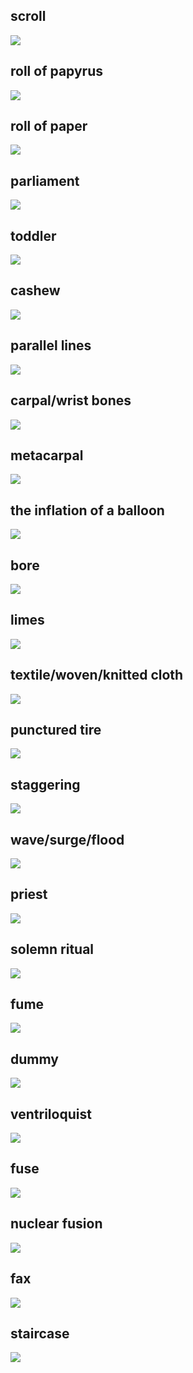 ## scroll
<img src="./picture/scroll.jpg"></img>

## roll of papyrus
<img src="./picture/scroll.jpg"></img>

## roll of paper
<img src="./picture/roll_of_paper.jpg"></img>

## parliament
<img src="./picture/Scottish_Parliament.jpg"></img>

## toddler
<img src="./picture/toddler.jpg"></img>

## cashew
<img src="./picture/cashew.jpg"></img>

## parallel lines
<img src="./picture/parallel_lines.jpg"></img>

## carpal/wrist bones
<img src="./picture/carpal.jpg"></img>

## metacarpal
<img src="./picture/metacarpal.jpg"></img>

## the inflation of a balloon
<img src="./picture/inflation.jpg"></img>

## bore
<img src="./picture/bore.jpg"></img>

## limes
<img src="./picture/limes.jpg"></img>

## textile/woven/knitted cloth
<img src="./picture/textile.jpg"></img>

## punctured tire
<img src="./picture/punctured_tire.jpg"></img>

## staggering
<img src="./picture/staggering.jpg"></img>

## wave/surge/flood
<img src="./picture/wave.jpg"></img>

## priest
<img src="./picture/priest.jpg"></img>

## solemn ritual
<img src="./picture/solemn_ritual.jpg"></img>

## fume
<img src="./picture/fume.jpg"></img>

## dummy
<img src="./picture/dummy.jpg"></img>

## ventriloquist
<img src="./picture/ventriloquist.jpg"></img>

## fuse
<img src="./picture/fuse.jpg"></img>

## nuclear fusion
<img src="./picture/nuclear_fusion.jpg"></img>

## fax
<img src="./picture/fax.jpg"></img>

## staircase
<img src="./picture/staircase.jpg"></img>